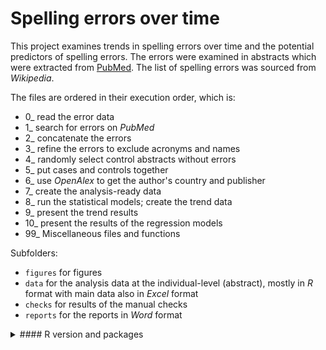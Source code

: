 # Spelling errors over time

This project examines trends in spelling errors over time and the potential predictors of spelling errors. The errors were examined in abstracts which were extracted from [PubMed](https://pubmed.ncbi.nlm.nih.gov/). The list of spelling errors was sourced from _Wikipedia_. 

The files are ordered in their execution order, which is:
* 0_ read the error data
* 1_ search for errors on _PubMed_
* 2_ concatenate the errors
* 3_ refine the errors to exclude acronyms and names
* 4_ randomly select control abstracts without errors
* 5_ put cases and controls together
* 6_ use _OpenAlex_ to get the author's country and publisher
* 7_ create the analysis-ready data
* 8_ run the statistical models; create the trend data
* 9_ present the trend results
* 10_ present the results of the regression models
* 99_ Miscellaneous files and functions

Subfolders:
* `figures` for figures
* `data` for the analysis data at the individual-level (abstract), mostly in _R_ format with main data also in _Excel_ format
* `checks` for results of the manual checks
* `reports` for the reports in _Word_ format


<details><summary>#### R version and packages</summary>
<p>

```
R version 4.4.1 (2024-06-14 ucrt)
Platform: x86_64-w64-mingw32/x64
Running under: Windows 11 x64 (build 22631)

Matrix products: default

locale:
[1] LC_COLLATE=English_Australia.utf8  LC_CTYPE=English_Australia.utf8   
[3] LC_MONETARY=English_Australia.utf8 LC_NUMERIC=C                      
[5] LC_TIME=English_Australia.utf8    

time zone: Australia/Brisbane
tzcode source: internal

attached base packages:
[1] stats     graphics  grDevices utils     datasets  methods   base     

other attached packages:
 [1] nimble_1.2.1      gridExtra_2.3     ggplot2_3.5.1     ggtext_0.1.2     
 [5] countrycode_1.6.0 stringr_1.5.1     tidyr_1.3.1       flextable_0.9.6  
 [9] janitor_2.2.0     dplyr_1.1.4      

loaded via a namespace (and not attached):
 [1] gtable_0.3.5            xfun_0.47               lattice_0.22-6         
 [4] numDeriv_2016.8-1.1     vctrs_0.6.5             tools_4.4.1            
 [7] generics_0.1.3          parallel_4.4.1          curl_5.2.3             
[10] tibble_3.2.1            fansi_1.0.6             pkgconfig_2.0.3        
[13] data.table_1.15.4       uuid_1.2-1              lifecycle_1.0.4        
[16] compiler_4.4.1          textshaping_0.4.0       munsell_0.5.1          
[19] snakecase_0.11.1        httpuv_1.6.15           fontquiver_0.2.1       
[22] fontLiberation_0.1.0    htmltools_0.5.8.1       yaml_2.3.10            
[25] pracma_2.4.4            later_1.3.2             pillar_1.9.0           
[28] crayon_1.5.3            gfonts_0.2.0            openssl_2.2.1          
[31] rsconnect_1.3.1         mime_0.12               fontBitstreamVera_0.1.1
[34] tidyselect_1.2.1        zip_2.3.1               digest_0.6.36          
[37] stringi_1.8.4           purrr_1.0.2             fastmap_1.2.0          
[40] grid_4.4.1              colorspace_2.1-1        cli_3.6.3              
[43] magrittr_2.0.3          crul_1.5.0              utf8_1.2.4             
[46] withr_3.0.1             gdtools_0.3.7           scales_1.3.0           
[49] promises_1.3.0          lubridate_1.9.3         timechange_0.3.0       
[52] rmarkdown_2.28          officer_0.6.6           igraph_2.0.3           
[55] askpass_1.2.0           ragg_1.3.2              coda_0.19-4.1          
[58] shiny_1.9.1             evaluate_0.24.0         knitr_1.48             
[61] rlang_1.1.4             gridtext_0.1.5          Rcpp_1.0.13            
[64] xtable_1.8-4            glue_1.7.0              httpcode_0.3.0         
[67] xml2_1.3.6              rstudioapi_0.16.0       jsonlite_1.8.8         
[70] R6_2.6.1                systemfonts_1.1.0       
```

</p>
</details>
